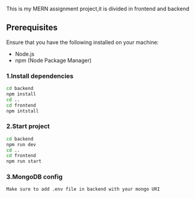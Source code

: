 This is my MERN assignment project,it is divided in frontend and backend

## Prerequisites

Ensure that you have the following installed on your machine:

- Node.js
- npm (Node Package Manager)

### 1.Install dependencies

```bash
cd backend
npm install
cd ..
cd frontend
npm intstall
```

### 2.Start project

```bash
cd backend
npm run dev
cd ..
cd frontend
npm run start
```

### 3.MongoDB config

    Make sure to add .env file in backend with your mongo URI
